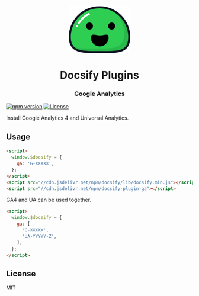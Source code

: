 <p align="center">
  <img src="docsify.svg" alt="Docsify Logo" height="128">
</p>
<h1 align="center">Docsify Plugins</h1>
<h3 align="center">Google Analytics</h3>

[![npm version](https://badge.fury.io/js/docsify-plugin-ga.svg)](https://badge.fury.io/js/docsify-plugin-ga)
[![License](https://img.shields.io/npm/l/docsify-plugin-ga)](https://github.com/lollipop-onl/docsify-plugin-ga/blob/main/LICENSE)

Install Google Analytics 4 and Universal Analytics.

## Usage

```html
<script>
  window.$docsify = {
    ga: 'G-XXXXX',
  };
</script>
<script src="//cdn.jsdelivr.net/npm/docsify/lib/docsify.min.js"></script>
<script src="//cdn.jsdelivr.net/npm/docsify-plugin-ga"></script>
```

GA4 and UA can be used together.

```html
<script>
  window.$docsify = {
    ga: [
      'G-XXXXX',
      'UA-YYYYY-Z',
    ],
  };
</script>
```

## License

MIT
